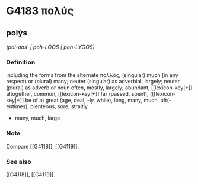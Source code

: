 # G4183 πολύς

## polýs

_(pol-oos' | poh-LOOS | poh-LYOOS)_

### Definition

including the forms from the alternate πολλός; (singular) much (in any respect) or (plural) many; neuter (singular) as adverbial, largely; neuter (plural) as adverb or noun often, mostly, largely; abundant, [[lexicon-key|+]] altogether, common, [[lexicon-key|+]] far (passed, spent), ([[lexicon-key|+]] be of a) great (age, deal, -ly, while), long, many, much, oft(-entimes), plenteous, sore, straitly.

- many, much, large

### Note

Compare [[G4118]], [[G4119]].

### See also

[[G4118]], [[G4119]]

